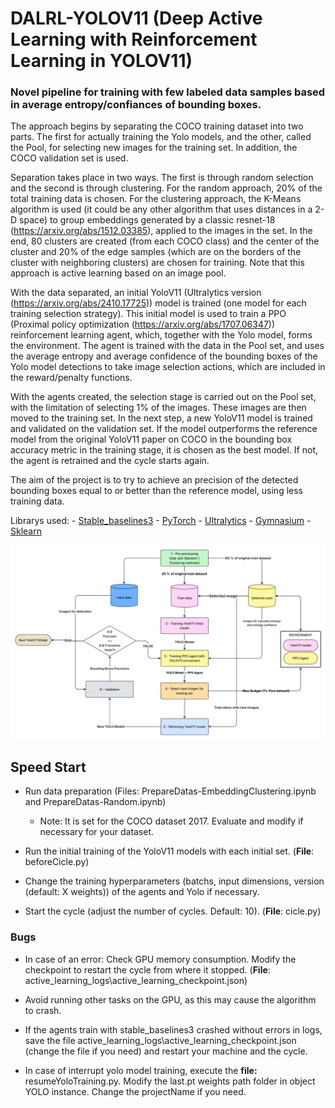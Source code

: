 # DALRL-YOLOV11 (Deep Active Learning with Reinforcement Learning in YOLOV11)

### Novel pipeline for training with few labeled data samples based in average entropy/confiances of bounding boxes.

The approach begins by separating the COCO training dataset into two parts. The first for actually training the Yolo models, and the other, called the Pool, for selecting new images for the training set. In addition, the COCO validation set is used. 


Separation takes place in two ways. The first is through random selection and the second is through clustering. For the random approach, 20% of the total training data is chosen. For the clustering approach, the K-Means algorithm is used (it could be any other algorithm that uses distances in a 2-D space) to group embeddings generated by a classic resnet-18  (https://arxiv.org/abs/1512.03385), applied to the images in the set. In the end, 80 clusters are created (from each COCO class) and the center of the cluster and 20% of the edge samples (which are on the borders of the cluster with neighboring clusters) are chosen for training. Note that this approach is active learning based on an image pool.


With the data separated, an initial YoloV11 (Ultralytics version (https://arxiv.org/abs/2410.17725)) model is trained (one model for each training selection strategy).  This initial model is used to train a PPO (Proximal policy optimization (https://arxiv.org/abs/1707.06347)) reinforcement learning agent, which, together with the Yolo model, forms the environment. The agent is trained with the data in the Pool set, and uses the average entropy and average confidence of the bounding boxes of the Yolo model detections to take image selection actions, which are included in the reward/penalty functions.

With the agents created, the selection stage is carried out on the Pool set, with the limitation of selecting 1% of the images. These images are then moved to the training set. In the next step, a new YoloV11 model is trained and validated on the validation set. If the model outperforms the reference model from the original YoloV11 paper on COCO in the bounding box accuracy metric in the training stage, it is chosen as the best model. If not, the agent is retrained and the cycle starts again.

The aim of the project is to try to achieve an precision of the detected bounding boxes equal to or better than the reference model, using less training data.

Librarys used: 
    - [Stable_baselines3](https://stable-baselines3.readthedocs.io/en/master/)
    - [PyTorch](https://pytorch.org)
    - [Ultralytics](https://github.com/ultralytics/ultralytics)
    - [Gymnasium](https://gymnasium.farama.org/index.html)
    - [Sklearn](https://stable-baselines3.readthedocs.io/en/master/)


![alt text](DALRL-YOLOV11.png)


## Speed Start

- Run data preparation (Files: PrepareDatas-EmbeddingClustering.ipynb and PrepareDatas-Random.ipynb)
    - Note: It is set for the COCO dataset 2017. Evaluate and modify if necessary for your dataset.

- Run the initial training of the YoloV11 models with each initial set. (**File**: beforeCicle.py)

- Change the training hyperparameters (batchs, input dimensions, version (default: X weights)) of the agents and Yolo if necessary.

- Start the cycle (adjust the number of cycles. Default: 10). (**File**: cicle.py)

### Bugs

- In case of an error: Check GPU memory consumption. Modify the checkpoint to restart the cycle from where it stopped. (**File**: active_learning_logs\active_learning_checkpoint.json)

- Avoid running other tasks on the GPU, as this may cause the algorithm to crash.

- If the agents train with stable_baselines3  crashed without errors in logs, save the file active_learning_logs\active_learning_checkpoint.json (change the file if you need) and restart your machine and the cycle.

- In case of interrupt yolo model training, execute the **file:** resumeYoloTraining.py. Modify the last.pt weights path folder in object YOLO instance. Change the projectName if you need.  

